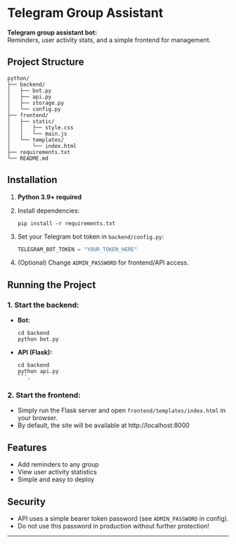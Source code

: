 # Telegram Group Assistant

**Telegram group assistant bot:**  
Reminders, user activity stats, and a simple frontend for management.

## Project Structure

```
python/
├── backend/
│   ├── bot.py
│   ├── api.py
│   ├── storage.py
│   └── config.py
├── frontend/
│   ├── static/
│   │   ├── style.css
│   │   └── main.js
│   └── templates/
│       └── index.html
├── requirements.txt
└── README.md
```

## Installation

1. **Python 3.9+ required**  
2. Install dependencies:
    ```
    pip install -r requirements.txt
    ```

3. Set your Telegram bot token in `backend/config.py`:
    ```python
    TELEGRAM_BOT_TOKEN = "YOUR_TOKEN_HERE"
    ```

4. (Optional) Change `ADMIN_PASSWORD` for frontend/API access.

## Running the Project

### 1. Start the backend:
- **Bot:**  
    ```
    cd backend
    python bot.py
    ```
- **API (Flask):**  
    ```
    cd backend
    python api.py
    ```.

### 2. Start the frontend:
- Simply run the Flask server and open `frontend/templates/index.html` in your browser.
- By default, the site will be available at http://localhost:8000

## Features

- Add reminders to any group
- View user activity statistics
- Simple and easy to deploy

## Security

- API uses a simple bearer token password (see `ADMIN_PASSWORD` in config).
- Do not use this password in production without further protection!

---
